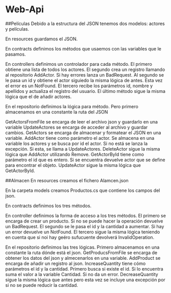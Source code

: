 # Web-Api
##Películas
Debido a la estructura del JSON tenemos dos modelos: actores y películas.

En resources guardamos el JSON.

En contracts definimos los métodos que usaemos con las variables que le pasamos.

En controllers definimos un controlador para cada método.
El primero obtiene una lista de todos los actores.
El segundo crea un registro llamando al repositorio AddActor. Si hay errores lanza un BadRequest.
Al segundo se le pasa un id y obtiene el actor siguiedo la misma lógica de antes. Esta vez el error es un NotFound.
El tercero recibe los parámetros id, nombre y apellidos y actualiza el registro del usuario.
El último método sigue la misma lógica que el de añadir actores.

En el repositorio definimos la lógica para método.
Pero primero almacenamos en una constante la ruta del JSON

GetActorsFromFile se encarga de leer el archivo json y guardarlo en una variable
UpdateActores se encarga de acceder al archivo y guardar cambios.
GetActors se encarga de almacenar y formatear el JSON en una variable.
AddActor tiene como parámetro el actor. Se almacena en una variable los actores y se busca por id el actor. Si no está se lanza la excepción.
Si esta, se llama a UpdateActores.
DeleteActor sigue la misma lógica que AddActor utilizando Remove.
GetActorById tiene como parámetro el id que es entero. Si se encuentra devuelve actor que se define para encontrar el objeto.
UpdateActor sigue la misma lógica que GetActorById.

##Almacen
En resources creamos el fichero Alamcen.json

En la carpeta models creamos Productos.cs que contiene los campos del json.

En contracts definimos los tres métodos.

En controller definimos la forma de acceso a los tres métodos.
El primero se encarga de crear un producto. Si no se puede hacer la operación devuelve un BadRequest.
El segundo se le pasa el id y la cantidad a aumentar. Si hay un error devuelve un NotFound.
El tercero sigue la misma lógica teniendo en cuenta que si noi hay geéro sufucuente devolverá InvalidOperation.

En el repositorio definimos las tres lógicas.
Primero almacenamos en una constante la ruta dónde está el json.
GetProducsFromFile se encarga de obtener los datos del json y almecenarlos en una variable.
AddProduct se encarga de añadir un registro al json.
IncreaseQuantity tiene cómo parámetros el id y la cantidad. Primero busca si existe el id. Si lo encuentra suma el valor a la variable Cantidad.
Si no da un error.
DecreaseQuantity sigue la misma lógica que antes pero esta vez se incluye una excepción por si no se puede reducir la cantidad.
